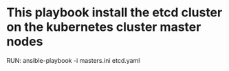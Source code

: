 # This playbook install the etcd cluster on the kubernetes cluster master nodes
RUN:
ansible-playbook -i masters.ini etcd.yaml
